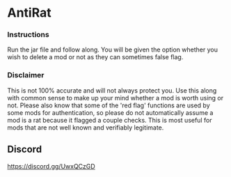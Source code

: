 # AntiRat

### Instructions
Run the jar file and follow along. You will be given the option whether you wish to delete a mod or not as they can sometimes false flag.

### Disclaimer
This is not 100% accurate and will not always protect you. Use this along with common sense to make up your mind whether a mod is worth using or not. Please also know that some of the 'red flag' functions are used by some mods for authentication, so please do not automatically assume a mod is a rat because it flagged a couple checks. This is most useful for mods that are not well known and verifiably legitimate.

## Discord
https://discord.gg/UwxQCzGD
